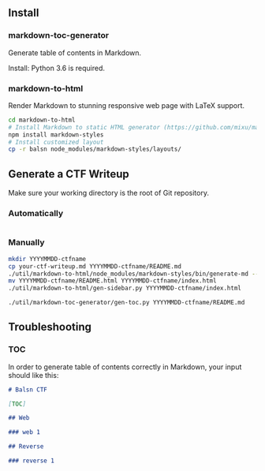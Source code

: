 ## Install

### markdown-toc-generator

Generate table of contents in Markdown.

Install: Python 3.6 is required.

### markdown-to-html

Render Markdown to stunning responsive web page with LaTeX support.

```sh
cd markdown-to-html
# Install Markdown to static HTML generator (https://github.com/mixu/markdown-styles)
npm install markdown-styles
# Install customized layout 
cp -r balsn node_modules/markdown-styles/layouts/
```

## Generate a CTF Writeup

Make sure your working directory is the root of Git repository.

### Automatically

```sh

```

### Manually

```sh
mkdir YYYYMMDD-ctfname
cp your-ctf-writeup.md YYYYMMDD-ctfname/README.md
./util/markdown-to-html/node_modules/markdown-styles/bin/generate-md --layout balsn --input YYYYMMDD-ctfname/README.md --output YYYYMMDD-ctfname
mv YYYYMMDD-ctfname/README.html YYYYMMDD-ctfname/index.html
./util/markdown-to-html/gen-sidebar.py YYYYMMDD-ctfname/index.html

./util/markdown-toc-generator/gen-toc.py YYYYMMDD-ctfname/README.md
```

## Troubleshooting

### TOC

In order to generate table of contents correctly in Markdown, your input should like this:

```markdown
# Balsn CTF

[TOC]

## Web

### web 1

## Reverse

### reverse 1
```
